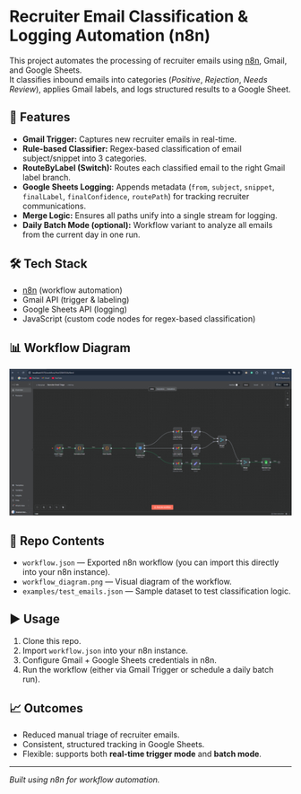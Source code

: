 # Recruiter Email Classification & Logging Automation (n8n)

This project automates the processing of recruiter emails using [n8n](https://n8n.io), Gmail, and Google Sheets.  
It classifies inbound emails into categories (*Positive*, *Rejection*, *Needs Review*), applies Gmail labels, and logs structured results to a Google Sheet.

## 🚀 Features
- **Gmail Trigger:** Captures new recruiter emails in real-time.
- **Rule-based Classifier:** Regex-based classification of email subject/snippet into 3 categories.
- **RouteByLabel (Switch):** Routes each classified email to the right Gmail label branch.
- **Google Sheets Logging:** Appends metadata (`from`, `subject`, `snippet`, `finalLabel`, `finalConfidence`, `routePath`) for tracking recruiter communications.
- **Merge Logic:** Ensures all paths unify into a single stream for logging.
- **Daily Batch Mode (optional):** Workflow variant to analyze all emails from the current day in one run.

## 🛠️ Tech Stack
- [n8n](https://n8n.io) (workflow automation)
- Gmail API (trigger & labeling)
- Google Sheets API (logging)
- JavaScript (custom code nodes for regex-based classification)

## 📊 Workflow Diagram
![Workflow Diagram](workflow_diagram.png)

## 📂 Repo Contents
- `workflow.json` — Exported n8n workflow (you can import this directly into your n8n instance).
- `workflow_diagram.png` — Visual diagram of the workflow.
- `examples/test_emails.json` — Sample dataset to test classification logic.

## ▶️ Usage
1. Clone this repo.
2. Import `workflow.json` into your n8n instance.
3. Configure Gmail + Google Sheets credentials in n8n.
4. Run the workflow (either via Gmail Trigger or schedule a daily batch run).

## 📈 Outcomes
- Reduced manual triage of recruiter emails.
- Consistent, structured tracking in Google Sheets.
- Flexible: supports both **real-time trigger mode** and **batch mode**.

---

*Built using n8n for workflow automation.*

